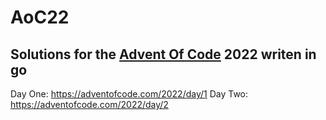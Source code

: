 # AoC22
Solutions for the [Advent Of Code](https://adventofcode.com/) 2022 writen in go
---
Day One: https://adventofcode.com/2022/day/1
Day Two: https://adventofcode.com/2022/day/2
